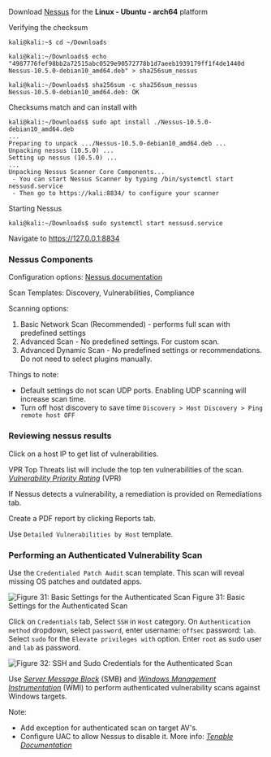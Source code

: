 Download [Nessus](https://www.tenable.com/downloads/nessus) for the **Linux - Ubuntu - arch64** platform

Verifying the checksum 

```
kali@kali:~$ cd ~/Downloads

kali@kali:~/Downloads$ echo "4987776fef98bb2a72515abc0529e90572778b1d7aeeb1939179ff1f4de1440d Nessus-10.5.0-debian10_amd64.deb" > sha256sum_nessus

kali@kali:~/Downloads$ sha256sum -c sha256sum_nessus
Nessus-10.5.0-debian10_amd64.deb: OK
```

Checksums match and can install with 

```
kali@kali:~/Downloads$ sudo apt install ./Nessus-10.5.0-debian10_amd64.deb
...
Preparing to unpack .../Nessus-10.5.0-debian10_amd64.deb ...
Unpacking nessus (10.5.0) ...
Setting up nessus (10.5.0) ...
...
Unpacking Nessus Scanner Core Components...
 - You can start Nessus Scanner by typing /bin/systemctl start nessusd.service
 - Then go to https://kali:8834/ to configure your scanner
```

Starting Nessus

```
kali@kali:~/Downloads$ sudo systemctl start nessusd.service
```

Navigate to https://127.0.0.1:8834

### Nessus Components

Configuration options:
[Nessus documentation](https://docs.tenable.com/nessus/Content/Settings.htm)

Scan Templates: 
Discovery, Vulnerabilities, Compliance 

Scanning options:

1. Basic Network Scan (Recommended) - performs full scan with predefined settings
2. Advanced Scan - No predefined settings. For custom scan. 
3. Advanced Dynamic Scan - No predefined settings or recommendations. Do not need to select plugins manually. 

Things to note: 

* Default settings do not scan UDP ports. Enabling UDP scanning will increase scan time. 
* Turn off host discovery to save time `Discovery > Host Discovery > Ping remote host OFF`

### Reviewing nessus results

Click on a host IP to get list of vulnerabilities. 

VPR Top Threats list will include the top ten vulnerabilities of the scan. 
[_Vulnerability Priority Rating_](https://www.tenable.com/blog/what-is-vpr-and-how-is-it-different-from-cvss) (VPR)

If Nessus detects a vulnerability, a remediation is provided on Remediations tab. 

Create a PDF report by clicking Reports tab. 

Use `Detailed Vulnerabilities by Host` template. 

### Performing an Authenticated Vulnerability Scan 

Use the `Credentialed Patch Audit` scan template. This scan will reveal missing OS patches and outdated apps.

![Figure 31: Basic Settings for the Authenticated Scan](https://static.offsec.com/offsec-courses/PEN-200/imgs/vulnscan/591edc2b93b202ac2119f79f7041e420-vulnscan_nessusAuthTargets5R.png)
Figure 31: Basic Settings for the Authenticated Scan

Click on `Credentials` tab, Select `SSH` in `Host` category. On `Authentication method` dropdown, select `password`, enter username: `offsec` password: `lab`.  Select `sudo` for the `Elevate privileges with` option. Enter `root` as sudo user and `lab` as password. 

![Figure 32: SSH and Sudo Credentials for the Authenticated Scan](https://static.offsec.com/offsec-courses/PEN-200/imgs/vulnscan/fe9117a90c680eed613cf9c3e8c59dbf-vulnscan_nessusAuthSshCredsR.png)

Use [_Server Message Block_](https://en.wikipedia.org/wiki/Server_Message_Block) (SMB) and [_Windows Management Instrumentation_](https://en.wikipedia.org/wiki/Windows_Management_Instrumentation) (WMI) to perform authenticated vulnerability scans against Windows targets.

Note:
* Add exception for authenticated scan on target AV's. 
* Configure UAC to allow Nessus to disable it. 
More info: [_Tenable Documentation_](https://docs.tenable.com/nessus/Content/CredentialedChecksOnWindows.htm)
